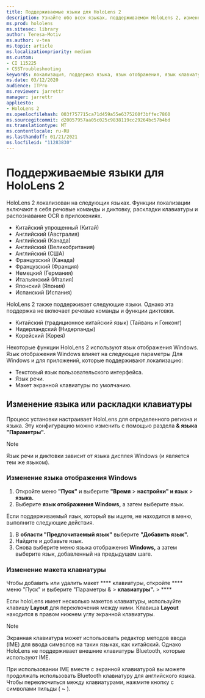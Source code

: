 ```yaml
---
title: Поддерживаемые языки для HoloLens 2
description: Узнайте обо всех языках, поддерживаемом HoloLens 2, изменении макетов клавиатуры и обновлении языка отображения Windows.
ms.prod: hololens
ms.sitesec: library
author: Teresa-Motiv
ms.author: v-tea
ms.topic: article
ms.localizationpriority: medium
ms.custom:
- CI 115225
- CSSTroubleshooting
keywords: локализация, поддержка языка, язык отображения, язык клавиатуры, IME, макет клавиатуры
ms.date: 03/12/2020
audience: ITPro
ms.reviewer: jarrettr
manager: jarrettr
appliesto:
- HoloLens 2
ms.openlocfilehash: 003f757715ca71d459a55e6375260f3bffec7860
ms.sourcegitcommit: d20057957aa05c025c9838119cc29264bc57b4bd
ms.translationtype: MT
ms.contentlocale: ru-RU
ms.lasthandoff: 01/21/2021
ms.locfileid: "11283830"
---
```

# Поддерживаемые языки для HoloLens 2

HoloLens 2 локализован на следующих языках. Функции локализации включают в себя речовые команды и диктовку, раскладки клавиатуры и распознавание OCR в приложениях.

- Китайский упрощенный (Китай)
- Английский (Австралия)
- Английский (Канада)
- Английский (Великобритания)
- Английский (США)
- Французский (Канада)
- Французский (Франция)
- Немецкий (Германия)
- Итальянский (Италия)
- Японский (Япония)
- Испанский (Испания)

HoloLens 2 также поддерживает следующие языки. Однако эта поддержка не включает речовые команды и функции диктовки.

- Китайский (традиционное китайский язык) (Тайвань и Гонконг)
- Нидерландский (Нидерланды)
- Корейский (Корея)

Некоторые функции HoloLens 2 используют язык отображения Windows. Язык отображения Windows влияет на следующие параметры Для Windows и для приложений, которые поддерживают локализацию:

- Текстовый язык пользовательского интерфейса.
- Язык речи.
- Макет экранной клавиатуры по умолчанию.

## Изменение языка или раскладки клавиатуры

Процесс установки настраивает HoloLens для определенного региона и языка. Эту конфигурацию можно изменить с помощью раздела **& языка** **"Параметры".**

> [!NOTE]  
> Язык речи и диктовки зависит от языка дисплея Windows (и является тем же языком).

### Изменение языка отображения Windows

1. Откройте меню **"Пуск"** и выберите **"Время**  >  **настройки" и язык**  >  **языка.**
2. Выберите **язык отображения Windows,** а затем выберите язык.  

Если поддерживаемый язык, который вы ищете, не находится в меню, выполните следующие действия.  

1. В **области "Предпочитаемый язык"** выберите **"Добавить язык".**
2. Найдите и добавьте язык.
3. Снова выберите меню языка отображения **Windows,** а затем выберите язык, добавленный на предыдущем шаге.

### Изменение макета клавиатуры

Чтобы добавить или удалить макет **** клавиатуры, откройте **** меню "Пуск" и выберите "Параметры &  >  **клавиатуры".**  >  ****

Если holoLens имеет несколько макетов клавиатуры, используйте клавишу **Layout** для переключения между ними. Клавиша **Layout** находится в правом нижнем углу экранной клавиатуры.

> [!NOTE]  
> Экранная клавиатура может использовать редактор методов ввода (IME) для ввода символов на таких языках, как китайский. Однако HoloLens не поддерживает внешние клавиатуры Bluetooth, которые используют IME.
>  
> При использовании IME вместе с экранной клавиатурой вы можете продолжать использовать Bluetooth клавиатуру для английского языка. Чтобы переключиться между клавиатурами, нажмите кнопку с символами тильды ( **~** ).
